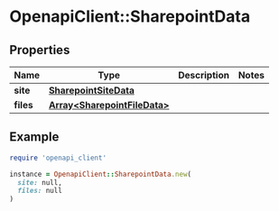 # OpenapiClient::SharepointData

## Properties

| Name | Type | Description | Notes |
| ---- | ---- | ----------- | ----- |
| **site** | [**SharepointSiteData**](SharepointSiteData.md) |  |  |
| **files** | [**Array&lt;SharepointFileData&gt;**](SharepointFileData.md) |  |  |

## Example

```ruby
require 'openapi_client'

instance = OpenapiClient::SharepointData.new(
  site: null,
  files: null
)
```

